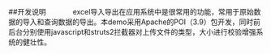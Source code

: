 ##开发说明
&ensp;&ensp;&ensp;&ensp;&ensp;&ensp;&ensp;excel导入导出在应用系统中是很常用的功能，常用于原始数据的导入和查询数据的导出。本demo采用Apache的POI（3.9）包开发，同时前后台分别使用javascript和struts2拦截器对上传文件的类型，大小进行校验增强系统的健壮性。
